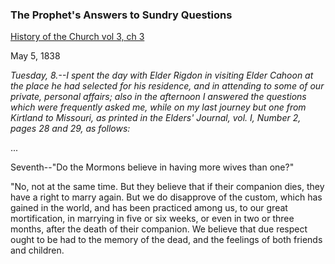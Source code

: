 ### The Prophet's Answers to Sundry Questions

[History of the Church vol 3, ch 3](https://byustudies.byu.edu/content/volume-3-chapter-3)

May 5, 1838

_Tuesday, 8.--I spent the day with Elder Rigdon in visiting Elder Cahoon at the place he had selected for his residence, and in attending to some of our private, personal affairs; also in the afternoon I answered the questions which were frequently asked me, while on my last journey but one from Kirtland to Missouri, as printed in the Elders' Journal, vol. I, Number 2, pages 28 and 29, as follows:_

...

Seventh--"Do the Mormons believe in having more wives than one?"

"No, not at the same time. But they believe that if their companion dies, they have a right to marry again. But we do disapprove of the custom, which has gained in the world, and has been practiced among us, to our great mortification, in marrying in five or six weeks, or even in two or three months, after the death of their companion. We believe that due respect ought to be had to the memory of the dead, and the feelings of both friends and children.

